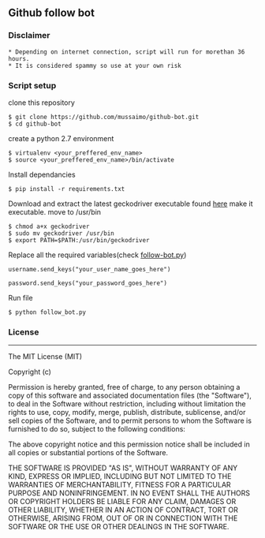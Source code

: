 ## Github follow bot

### Disclaimer

	* Depending on internet connection, script will run for morethan 36 hours.
	* It is considered spammy so use at your own risk

### Script setup

clone this repository

	$ git clone https://github.com/mussaimo/github-bot.git
	$ cd github-bot

create a python 2.7 environment

	$ virtualenv <your_preffered_env_name>
	$ source <your_preffered_env_name>/bin/activate

Install dependancies

	$ pip install -r requirements.txt

Download and extract the latest geckodriver executable found [here](https://github.com/mozilla/geckodriver/releases)
make it executable.
move to /usr/bin

	$ chmod a+x geckodriver
	$ sudo mv geckodriver /usr/bin
	$ export PATH=$PATH:/usr/bin/geckodriver


Replace all the required variables(check [follow-bot.py](https://github.com/mussaimo/github-bot/blob/master/follow_bot.py))

	username.send_keys("your_user_name_goes_here")
	
	password.send_keys("your_password_goes_here")
	

Run file

	$ python follow_bot.py



### License
---
The MIT License (MIT)

Copyright (c)

Permission is hereby granted, free of charge, to any person obtaining a copy of this software and associated documentation files (the "Software"), to deal in the Software without restriction, including without limitation the rights to use, copy, modify, merge, publish, distribute, sublicense, and/or sell copies of the Software, and to permit persons to whom the Software is furnished to do so, subject to the following conditions:

The above copyright notice and this permission notice shall be included in all copies or substantial portions of the Software.

THE SOFTWARE IS PROVIDED "AS IS", WITHOUT WARRANTY OF ANY KIND, EXPRESS OR IMPLIED, INCLUDING BUT NOT LIMITED TO THE WARRANTIES OF MERCHANTABILITY, FITNESS FOR A PARTICULAR PURPOSE AND NONINFRINGEMENT. IN NO EVENT SHALL THE AUTHORS OR COPYRIGHT HOLDERS BE LIABLE FOR ANY CLAIM, DAMAGES OR OTHER LIABILITY, WHETHER IN AN ACTION OF CONTRACT, TORT OR OTHERWISE, ARISING FROM, OUT OF OR IN CONNECTION WITH THE SOFTWARE OR THE USE OR OTHER DEALINGS IN THE SOFTWARE.
